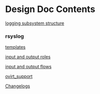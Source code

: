 Design Doc Contents
===================

[logging subsystem structure](logging_subsystem.md)

### rsyslog

[templates](rsyslog_templates.md)

[input and output roles](rsyslog_input_output_roles.md)

[input and output flows](rsyslog_inputs_outputs_flows.md)

[ovirt_support](rsyslog_ovirt_support.md)

[Changelogs](Changelogs.md)
